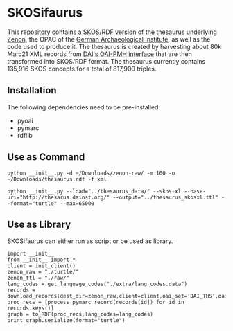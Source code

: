 # SKOSifaurus

This repository contains a SKOS/RDF version of the thesaurus underlying [Zenon](http://de.wikipedia.org/wiki/ZENON), the OPAC of the [German Archaeological Institute](http://www.dainst.org/), as well as the code used to produce it. The thesaurus is created by harvesting about 80k Marc21 XML records from [DAI's OAI-PMH interface](http://opac.dainst.org/OAI) that are then transformed into SKOS/RDF format. The thesaurus currently contains 135,916 SKOS concepts for a total of 817,900 triples. 

## Installation

The following dependencies need to be pre-installed:

* pyoai
* pymarc
* rdflib

## Use as Command

	python __init__.py -d ~/Downloads/zenon-raw/ -m 100 -o ~/Downloads/thesaurus.rdf -f xml

	python __init__.py --load="../thesaurus_data/" --skos-xl --base-uri="http://thesarus.dainst.org/" --output="../thesaurus_skosxl.ttl" --format="turtle" --max=65000

## Use as Library

SKOSifaurus can either run as script or be used as library.

	import __init__
	from __init__ import *
	client = init_client()
	zenon_raw = "./turtle/"
	zenon_ttl = "./raw/"
	lang_codes = get_language_codes("./extra/lang_codes.data")
	records = download_records(dest_dir=zenon_raw,client=client,oai_set='DAI_THS',oai_metadataprefix='marc21',complete_harvest=False,save=True,limit=1000)
	proc_recs = [process_pymarc_record(records[id]) for id in records.keys()]
	graph = to_RDF(proc_recs,lang_codes=lang_codes)
	print graph.serialize(format="turtle")
